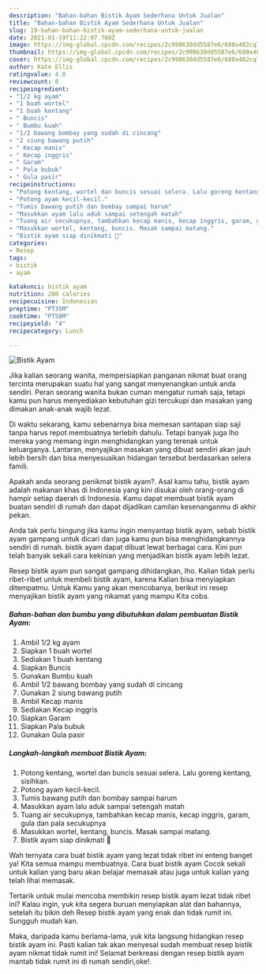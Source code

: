 ```yaml
---
description: "Bahan-bahan Bistik Ayam Sederhana Untuk Jualan"
title: "Bahan-bahan Bistik Ayam Sederhana Untuk Jualan"
slug: 19-bahan-bahan-bistik-ayam-sederhana-untuk-jualan
date: 2021-01-19T11:22:07.780Z
image: https://img-global.cpcdn.com/recipes/2c998630dd5587e6/680x482cq70/bistik-ayam-foto-resep-utama.jpg
thumbnail: https://img-global.cpcdn.com/recipes/2c998630dd5587e6/680x482cq70/bistik-ayam-foto-resep-utama.jpg
cover: https://img-global.cpcdn.com/recipes/2c998630dd5587e6/680x482cq70/bistik-ayam-foto-resep-utama.jpg
author: Kate Ellis
ratingvalue: 4.8
reviewcount: 8
recipeingredient:
- "1/2 kg ayam"
- "1 buah wortel"
- "1 buah kentang"
- " Buncis"
- " Bumbu kuah"
- "1/2 bawang bombay yang sudah di cincang"
- "2 siung bawang putih"
- " Kecap manis"
- " Kecap inggris"
- " Garam"
- " Pala bubuk"
- " Gula pasir"
recipeinstructions:
- "Potong kentang, wortel dan buncis sesuai selera. Lalu goreng kentang, sisihkan."
- "Potong ayam kecil-kecil."
- "Tumis bawang putih dan bombay sampai harum"
- "Masukkan ayam lalu aduk sampai setengah matah"
- "Tuang air secukupnya, tambahkan kecap manis, kecap inggris, garam, gula dan pala secukupnya"
- "Masukkan wortel, kentang, buncis. Masak sampai matang."
- "Bistik ayam siap dinikmati 🤗"
categories:
- Resep
tags:
- bistik
- ayam

katakunci: bistik ayam 
nutrition: 280 calories
recipecuisine: Indonesian
preptime: "PT35M"
cooktime: "PT58M"
recipeyield: "4"
recipecategory: Lunch

---
```



![Bistik Ayam](https://img-global.cpcdn.com/recipes/2c998630dd5587e6/680x482cq70/bistik-ayam-foto-resep-utama.jpg)

Jika kalian seorang wanita, mempersiapkan panganan nikmat buat orang tercinta merupakan suatu hal yang sangat menyenangkan untuk anda sendiri. Peran seorang  wanita bukan cuman mengatur rumah saja, tetapi kamu pun harus menyediakan kebutuhan gizi tercukupi dan masakan yang dimakan anak-anak wajib lezat.

Di waktu  sekarang, kamu sebenarnya bisa memesan santapan siap saji tanpa harus repot membuatnya terlebih dahulu. Tetapi banyak juga lho mereka yang memang ingin menghidangkan yang terenak untuk keluarganya. Lantaran, menyajikan masakan yang dibuat sendiri akan jauh lebih bersih dan bisa menyesuaikan hidangan tersebut berdasarkan selera famili. 



Apakah anda seorang penikmat bistik ayam?. Asal kamu tahu, bistik ayam adalah makanan khas di Indonesia yang kini disukai oleh orang-orang di hampir setiap daerah di Indonesia. Kamu dapat membuat bistik ayam buatan sendiri di rumah dan dapat dijadikan camilan kesenanganmu di akhir pekan.

Anda tak perlu bingung jika kamu ingin menyantap bistik ayam, sebab bistik ayam gampang untuk dicari dan juga kamu pun bisa menghidangkannya sendiri di rumah. bistik ayam dapat dibuat lewat berbagai cara. Kini pun telah banyak sekali cara kekinian yang menjadikan bistik ayam lebih lezat.

Resep bistik ayam pun sangat gampang dihidangkan, lho. Kalian tidak perlu ribet-ribet untuk membeli bistik ayam, karena Kalian bisa menyiapkan ditempatmu. Untuk Kamu yang akan mencobanya, berikut ini resep menyajikan bistik ayam yang nikamat yang mampu Kita coba.

<!--inarticleads1-->

##### Bahan-bahan dan bumbu yang dibutuhkan dalam pembuatan Bistik Ayam:

1. Ambil 1/2 kg ayam
1. Siapkan 1 buah wortel
1. Sediakan 1 buah kentang
1. Siapkan  Buncis
1. Gunakan  Bumbu kuah
1. Ambil 1/2 bawang bombay yang sudah di cincang
1. Gunakan 2 siung bawang putih
1. Ambil  Kecap manis
1. Sediakan  Kecap inggris
1. Siapkan  Garam
1. Siapkan  Pala bubuk
1. Gunakan  Gula pasir




<!--inarticleads2-->

##### Langkah-langkah membuat Bistik Ayam:

1. Potong kentang, wortel dan buncis sesuai selera. Lalu goreng kentang, sisihkan.
1. Potong ayam kecil-kecil.
1. Tumis bawang putih dan bombay sampai harum
1. Masukkan ayam lalu aduk sampai setengah matah
1. Tuang air secukupnya, tambahkan kecap manis, kecap inggris, garam, gula dan pala secukupnya
1. Masukkan wortel, kentang, buncis. Masak sampai matang.
1. Bistik ayam siap dinikmati 🤗




Wah ternyata cara buat bistik ayam yang lezat tidak ribet ini enteng banget ya! Kita semua mampu membuatnya. Cara buat bistik ayam Cocok sekali untuk kalian yang baru akan belajar memasak atau juga untuk kalian yang telah lihai memasak.

Tertarik untuk mulai mencoba membikin resep bistik ayam lezat tidak ribet ini? Kalau ingin, yuk kita segera buruan menyiapkan alat dan bahannya, setelah itu bikin deh Resep bistik ayam yang enak dan tidak rumit ini. Sungguh mudah kan. 

Maka, daripada kamu berlama-lama, yuk kita langsung hidangkan resep bistik ayam ini. Pasti kalian tak akan menyesal sudah membuat resep bistik ayam nikmat tidak rumit ini! Selamat berkreasi dengan resep bistik ayam mantab tidak rumit ini di rumah sendiri,oke!.


